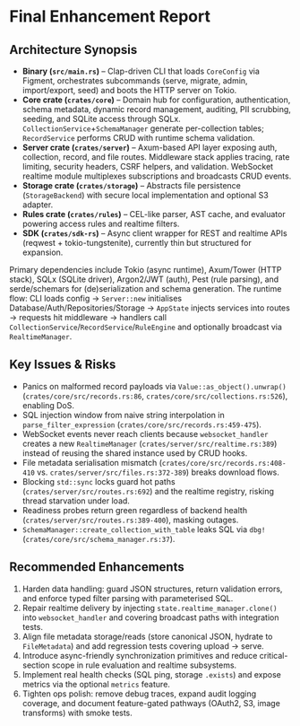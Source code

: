# Final Enhancement Report

## Architecture Synopsis
- **Binary (`src/main.rs`)** – Clap-driven CLI that loads `CoreConfig` via Figment, orchestrates subcommands (serve, migrate, admin, import/export, seed) and boots the HTTP server on Tokio.
- **Core crate (`crates/core`)** – Domain hub for configuration, authentication, schema metadata, dynamic record management, auditing, PII scrubbing, seeding, and SQLite access through SQLx. `CollectionService`+`SchemaManager` generate per-collection tables; `RecordService` performs CRUD with runtime schema validation.
- **Server crate (`crates/server`)** – Axum-based API layer exposing auth, collection, record, and file routes. Middleware stack applies tracing, rate limiting, security headers, CSRF helpers, and validation. WebSocket realtime module multiplexes subscriptions and broadcasts CRUD events.
- **Storage crate (`crates/storage`)** – Abstracts file persistence (`StorageBackend`) with secure local implementation and optional S3 adapter.
- **Rules crate (`crates/rules`)** – CEL-like parser, AST cache, and evaluator powering access rules and realtime filters.
- **SDK (`crates/sdk-rs`)** – Async client wrapper for REST and realtime APIs (reqwest + tokio-tungstenite), currently thin but structured for expansion.

Primary dependencies include Tokio (async runtime), Axum/Tower (HTTP stack), SQLx (SQLite driver), Argon2/JWT (auth), Pest (rule parsing), and serde/schemars for (de)serialization and schema generation. The runtime flow: CLI loads config → `Server::new` initialises Database/Auth/Repositories/Storage → `AppState` injects services into routes → requests hit middleware → handlers call `CollectionService`/`RecordService`/`RuleEngine` and optionally broadcast via `RealtimeManager`.

## Key Issues & Risks
- Panics on malformed record payloads via `Value::as_object().unwrap()` (`crates/core/src/records.rs:86`, `crates/core/src/collections.rs:526`), enabling DoS.
- SQL injection window from naive string interpolation in `parse_filter_expression` (`crates/core/src/records.rs:459-475`).
- WebSocket events never reach clients because `websocket_handler` creates a new `RealtimeManager` (`crates/server/src/realtime.rs:389`) instead of reusing the shared instance used by CRUD hooks.
- File metadata serialisation mismatch (`crates/core/src/records.rs:408-410` vs. `crates/server/src/files.rs:372-389`) breaks download flows.
- Blocking `std::sync` locks guard hot paths (`crates/server/src/routes.rs:692`) and the realtime registry, risking thread starvation under load.
- Readiness probes return green regardless of backend health (`crates/server/src/routes.rs:389-400`), masking outages.
- `SchemaManager::create_collection_with_table` leaks SQL via `dbg!` (`crates/core/src/schema_manager.rs:37`).

## Recommended Enhancements
1. Harden data handling: guard JSON structures, return validation errors, and enforce typed filter parsing with parameterised SQL.
2. Repair realtime delivery by injecting `state.realtime_manager.clone()` into `websocket_handler` and covering broadcast paths with integration tests.
3. Align file metadata storage/reads (store canonical JSON, hydrate to `FileMetadata`) and add regression tests covering upload → serve.
4. Introduce async-friendly synchronization primitives and reduce critical-section scope in rule evaluation and realtime subsystems.
5. Implement real health checks (SQL ping, storage `.exists`) and expose metrics via the optional `metrics` feature.
6. Tighten ops polish: remove debug traces, expand audit logging coverage, and document feature-gated pathways (OAuth2, S3, image transforms) with smoke tests.
